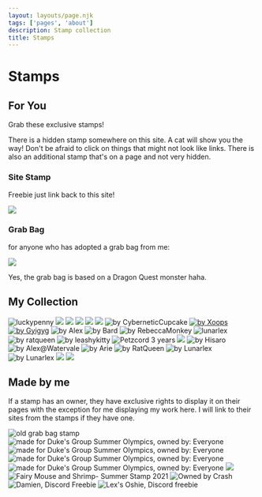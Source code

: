 ```yaml
---
layout: layouts/page.njk
tags: ['pages', 'about']
description: Stamp collection
title: Stamps
---
```

# Stamps

## For You

Grab these exclusive stamps!

<aside>
  There is a hidden stamp somewhere on this site. A cat will show you the way! Don't be afraid to click on things that might not look like links. There is also an additional stamp that's on a page and not very hidden. 
</aside>

### Site Stamp

Freebie just link back to this site!

<img src="https://cdn.glitch.com/e8c48446-7221-44a1-aabd-d809cd1d1e34%2FStampup%209.png?v=1627108390111" class="pixel non-responsive">

### Grab Bag

for anyone who has adopted a grab bag from me:

<img src="https://cdn.glitch.com/e8c48446-7221-44a1-aabd-d809cd1d1e34%2Fgrabbag-v3.png?v=1627358218955" class="pixel non-responsive">

Yes, the grab bag is based on a Dragon Quest monster haha. 


## My Collection
<div class="stamps">
  

<img src="https://cdn.glitch.com/e8c48446-7221-44a1-aabd-d809cd1d1e34%2FMqonQ1u.png?v=1625155542140" alt="luckypenny">
<a href="https://dj7.proboards.com/thread/8396/claws-tourney-preliminary?page=1&scrollTo=79109"><img src="https://cdn.glitch.com/e8c48446-7221-44a1-aabd-d809cd1d1e34%2F419d61_816523ca6922423aba7622a785446585_mv2%2012.png?v=1625186065102"></a>
<a href="https://gyiyg.neocities.org/"><img src="https://cdn.glitch.com/e8c48446-7221-44a1-aabd-d809cd1d1e34%2Fdamiennotlikestamp.png?v=1625637886305"></a>  
<a href="https://pikaglitch.neocities.org/"><img src="https://cdn.glitch.com/e8c48446-7221-44a1-aabd-d809cd1d1e34%2FPikaGlitch-KillerBunnyStamp.gif?v=1625782518482"></a>
  <a href="https://dj7.proboards.com/thread/8401/claws-tourney-thursday-july-8th?page=1&scrollTo=79315"><img src="https://cdn.glitch.com/e8c48446-7221-44a1-aabd-d809cd1d1e34%2Fclaws-12.png?v=1625878233155"></a>
  <a href="https://lukkypenniedal.wixsite.com/justdandypetz"><img src="https://cdn.glitch.com/e8c48446-7221-44a1-aabd-d809cd1d1e34%2Fpennystamp.gif?v=1626117898818"></a>
  <img src="https://cdn.glitch.com/e8c48446-7221-44a1-aabd-d809cd1d1e34%2FStamp-IWantToBelieve.png?v=1626375496459" alt="by CyberneticCupcake">
  <a href="http://www.oasis.fantazzled.com/"><img src="https://cdn.glitch.com/e8c48446-7221-44a1-aabd-d809cd1d1e34%2F13_xoops.png?v=1626375475633" alt="by Xoops"></a>
 <a href="https://gyiyg.neocities.org/"> <img src="https://cdn.glitch.com/e8c48446-7221-44a1-aabd-d809cd1d1e34%2Fdamienwigginstamp.gif?v=1626401637430" alt="by Gyigyg"></a>
  <img src="https://cdn.glitch.com/e8c48446-7221-44a1-aabd-d809cd1d1e34%2Fstamp_borneodance.gif?v=1626431748913" alt="by Alex">
  <img src="https://cdn.glitch.com/e8c48446-7221-44a1-aabd-d809cd1d1e34%2FBardStamp%20cherry.png?v=1626476393598" alt="by Bard">
  <img src="https://cdn.glitch.com/e8c48446-7221-44a1-aabd-d809cd1d1e34%2Fdtrhsitestamp1.png?v=1626476402737" alt="by RebeccaMonkey">
  <img src="https://cdn.glitch.com/e8c48446-7221-44a1-aabd-d809cd1d1e34%2Fcatzlover.png?v=1626488927795" alt="lunarlex">
  <img src="https://cdn.glitch.com/e8c48446-7221-44a1-aabd-d809cd1d1e34%2FStamp-RKC2021-FirstPetzDuo-CatZach.png?v=1626548694016" alt="by ratqueen">
  <img src="https://cdn.glitch.com/e8c48446-7221-44a1-aabd-d809cd1d1e34%2FAlrikStamp.png?v=1626662124723" alt="by leashykitty">
  <img src="https://cdn.glitch.com/e8c48446-7221-44a1-aabd-d809cd1d1e34%2FPetzcord3yrStamp1.png?v=1626806031085" alt="Petzcord 3 years">
  <img src="https://cdn.glitch.com/e8c48446-7221-44a1-aabd-d809cd1d1e34%2Fpetzcord_mothers_day_2021_stamp_7-5-21_1.png?v=1626806037461">
  <img src="https://cdn.glitch.com/e8c48446-7221-44a1-aabd-d809cd1d1e34%2FBeau%20stamp.png?v=1626907059179" alt="by Hisaro">
  <img src="https://cdn.glitch.com/e8c48446-7221-44a1-aabd-d809cd1d1e34%2Fstamp_omgbread.png?v=1627007193141" alt="by Alex@Watervale">
  <img src="https://cdn.glitch.com/e8c48446-7221-44a1-aabd-d809cd1d1e34%2Fpugsstamp-dwight.gif?v=1627176767911" alt="by Arie">
  <img src="https://cdn.glitch.com/e8c48446-7221-44a1-aabd-d809cd1d1e34%2FBabyReveal01_3of3_BabyStamp.png?v=1627178784952" alt="by RatQueen">
  <img src="https://cdn.glitch.com/e8c48446-7221-44a1-aabd-d809cd1d1e34%2Fangery.gif?v=1627178814436" alt="by Lunarlex">
  <img src="https://cdn.glitch.com/e8c48446-7221-44a1-aabd-d809cd1d1e34%2FA09674C0-CAF1-49E8-AF84-1968F90D2C79.png?v=1627520228730" alt="by Lunarlex">
  <a href="http://kutheraver.com/acidtrip/"><img src="https://cdn.glitch.com/e8c48446-7221-44a1-aabd-d809cd1d1e34%2Facidtripstamp12.png?v=1627520332755"></a>
  <a href="https://whiskerwick.boards.net/thread/8892/dtrh-unnaturally-colored-petz-judged?page=1&scrollTo=163386"><img src="https://cdn.glitch.com/e8c48446-7221-44a1-aabd-d809cd1d1e34%2FBRyAtWu.png?v=1627593800479"></a>
  </div>
  
  
  
## Made by me
If a stamp has an owner, they have exclusive rights to display it on their pages with the exception for me displaying my work here. I will link to their sites from the stamps if they have one. 

<div class="stamps">
<img src="https://cdn.glitch.com/e8c48446-7221-44a1-aabd-d809cd1d1e34%2Fgoodybag-1.png" alt="old grab bag stamp">
<img src="https://cdn.glitch.com/e8c48446-7221-44a1-aabd-d809cd1d1e34%2FJuly6.png?v=1625625963200" alt="made for Duke's Group Summer Olympics, owned by: Everyone"> 
<img src="https://cdn.glitch.com/e8c48446-7221-44a1-aabd-d809cd1d1e34%2FJuly1.png?v=1625625960671" alt="made for Duke's Group Summer Olympics, owned by: Everyone">
<img src="https://cdn.glitch.com/e8c48446-7221-44a1-aabd-d809cd1d1e34%2FJuly67stamp.png?v=1627007531599" alt="made for Duke's Group Summer Olympics, owned by: Everyone">
<img src="https://cdn.glitch.com/e8c48446-7221-44a1-aabd-d809cd1d1e34%2FJelly.png?v=1625625957316" alt="made for Duke's Group Summer Olympics, owned by: Everyone">
<a href="https://pikaglitch.neocities.org/"><img src="https://cdn.glitch.com/e8c48446-7221-44a1-aabd-d809cd1d1e34%2FOshie%202.png?v=1626401753292" "made for PUGS shop, owned by: K"></a>
<img src="https://cdn.glitch.com/e8c48446-7221-44a1-aabd-d809cd1d1e34%2Funique-stamp-1.png?v=1624947001159" class="pixel non-responsive" alt="Fairy Mouse and Shrimp- Summer Stamp 2021">
 <img src="https://cdn.glitch.com/e8c48446-7221-44a1-aabd-d809cd1d1e34%2Fcacti.png?v=1627108485655" alt="Owned by Crash">
 <img src="https://cdn.glitch.com/e8c48446-7221-44a1-aabd-d809cd1d1e34%2Fretrodamien.gif?v=1627186329170" alt="Damien, Discord Freebie">
 <img src="https://cdn.glitch.com/e8c48446-7221-44a1-aabd-d809cd1d1e34%2Foshie9.gif?v=1627357913627" alt="Lex's Oshie, Discord freebie">
 </div>
